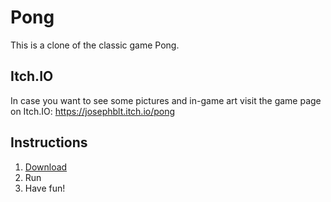 # Pong
This is a clone of the classic game Pong.

## Itch.IO
In case you want to see some pictures and in-game art visit the game page on Itch.IO:
https://josephblt.itch.io/pong

## Instructions
1. [Download](https://github.com/Josephblt/Pong/releases/download/1.0/Pong.exe)
2. Run
3. Have fun!
